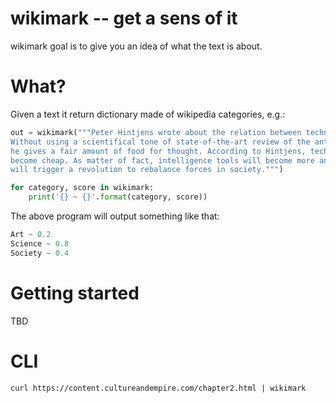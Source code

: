 # wikimark -- get a sens of it

wikimark goal is to give you an idea of what the text is about.

# What?

Given a text it return dictionary made of wikipedia categories, e.g.:

```python
out = wikimark("""Peter Hintjens wrote about the relation between technology and culture.
Without using a scientifical tone of state-of-the-art review of the anthroposcene antropology,
he gives a fair amount of food for thought. According to Hintjens, technology is doomed to
become cheap. As matter of fact, intelligence tools will become more and more accessible which
will trigger a revolution to rebalance forces in society.""")

for category, score in wikimark:
    print('{} ~ {}'.format(category, score))
```

The above program will output something like that:

```python
Art ~ 0.2
Science ~ 0.8
Society ~ 0.4
```

# Getting started

TBD

# CLI

```
curl https://content.cultureandempire.com/chapter2.html | wikimark
```
